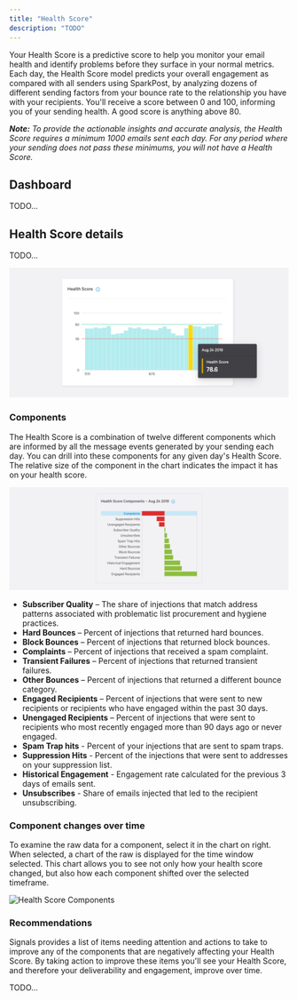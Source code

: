 ```yaml
---
title: "Health Score"
description: "TODO"
---
```


Your Health Score is a predictive score to help you monitor your email health and identify problems before they surface in your normal metrics. Each day, the Health Score model predicts your overall engagement as compared with all senders using SparkPost, by analyzing dozens of different sending factors from your bounce rate to the relationship you have with your recipients. You'll receive a score between 0 and 100, informing you of your sending health. A good score is anything above 80.

_**Note:** To provide the actionable insights and accurate analysis, the Health Score requires a minimum 1000 emails sent each day.  For any period where your sending does not pass these minimums, you will not have a Health Score._

## Dashboard

TODO...

## Health Score details

TODO...

![Health Score Chart](media/health-score/health-score.png)

### Components

The Health Score is a combination of twelve different components which are informed by all the message events generated by your sending each day. You can drill into these components for any given day's Health Score.
The relative size of the component in the chart indicates the impact it has on your health score.

![Health Score Components](media/health-score/components.png)

* **Subscriber Quality** – The share of injections that match address patterns associated with problematic list procurement and hygiene practices.
* **Hard Bounces** – Percent of injections that returned hard bounces.
* **Block Bounces** – Percent of injections that returned block bounces.
* **Complaints** – Percent of injections that received a spam complaint.
* **Transient Failures** – Percent of injections that returned transient failures.
* **Other Bounces** – Percent of injections that returned a different bounce category.
* **Engaged Recipients** – Percent of injections that were sent to new recipients or recipients who have engaged within the past 30 days.
* **Unengaged Recipients** – Percent of injections that were sent to recipients who most recently engaged more than 90 days ago or never engaged.
* **Spam Trap hits** - Percent of your injections that are sent to spam traps. 
* **Suppression Hits** - Percent of the injections that were sent to addresses on your suppression list.
* **Historical Engagement** - Engagement rate calculated for the previous 3 days of emails sent.
* **Unsubscribes** - Share of emails injected that led to the recipient unsubscribing.

### Component changes over time

To examine the raw data for a component, select it in the chart on right. When selected, a chart of the raw is displayed for the time window selected. This chart allows you to see not only how your health score changed, but also how each component shifted over the selected timeframe.

![Health Score Components](media/health-score/components-chart.gif)

### Recommendations

Signals provides a list of items needing attention and actions to take to improve any of the components that are negatively affecting your Health Score. By taking action to improve these items you'll see your Health Score, and therefore your deliverability and engagement, improve over time.

TODO...
